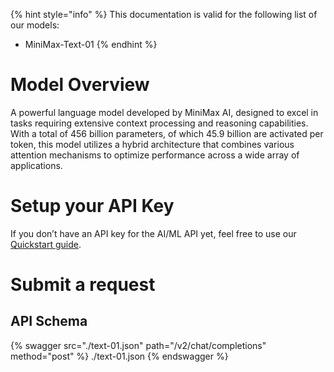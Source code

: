 [#references:start]: <> ({ "template": "openapi" })
{% hint style="info" %}
This documentation is valid for the following list of our models:
* MiniMax-Text-01
{% endhint %}

# Model Overview
A powerful language model developed by MiniMax AI, designed to excel in tasks requiring extensive context processing and reasoning capabilities. With a total of 456 billion parameters, of which 45.9 billion are activated per token, this model utilizes a hybrid architecture that combines various attention mechanisms to optimize performance across a wide array of applications.

# Setup your API Key
If you don’t have an API key for the AI/ML API yet, feel free to use our [Quickstart guide](https://docs.aimlapi.com/quickstart/setting-up).

# Submit a request
## API Schema
{% swagger src="./text-01.json" path="/v2/chat/completions" method="post" %}
./text-01.json
{% endswagger %}

[#references:end]: <> ({})